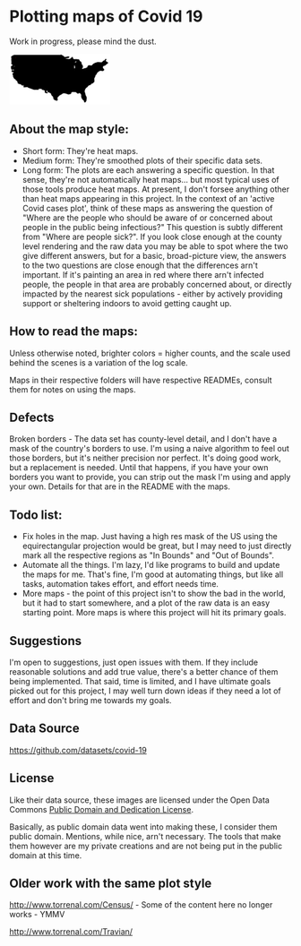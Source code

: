 # Plotting maps of Covid 19

Work in progress, please mind the dust.

![US Map, raw](us-deaths-small.png)

## About the map style:
* Short form: They're heat maps.  
* Medium form: They're smoothed plots of their specific data sets.
* Long form: The plots are each answering a specific question.  In that sense, they're not automatically heat maps... but most typical uses of those tools produce heat maps.  At present, I don't forsee anything other than heat maps appearing in this project.
In the context of an 'active Covid cases plot', think of these maps as answering the question of "Where are the people who should be aware of or concerned about people in the public being infectious?"
This question is subtly different from "Where are people sick?".  If you look close enough at the county level rendering and the raw data you may be able to spot where the two give different answers, but for a basic, broad-picture view, the answers to the two questions are close enough
that the differences arn't important.  If it's painting an area in red where there arn't infected people, the people in that area are probably concerned about, or directly impacted by the nearest sick populations - either by actively providing support or sheltering indoors to avoid getting caught up.

## How to read the maps:
Unless otherwise noted, brighter colors = higher counts, and the scale used behind the scenes is a variation of the log scale.

Maps in their respective folders will have respective READMEs, consult them for notes on using the maps.

## Defects
Broken borders - The data set has county-level detail, and I don't have a mask of the country's borders to use.  I'm using a naive algorithm to feel out those borders, but it's neither precision nor perfect.  It's doing good work, but a replacement is needed.  Until that happens, if you have your own borders you want to provide, you can strip out the mask I'm using and apply your own.  Details for that are in the README with the maps.

## Todo list:
* Fix holes in the map.  Just having a high res mask of the US using the equirectangular projection would be great, but I may need to just directly mark all the respective regions as "In Bounds" and "Out of Bounds".
* Automate all the things.  I'm lazy, I'd like programs to build and update the maps for me.  That's fine, I'm good at automating things, but like all tasks, automation takes effort, and effort needs time.
* More maps - the point of this project isn't to show the bad in the world, but it had to start somewhere, and a plot of the raw data is an easy starting point.  More maps is where this project will hit its primary goals.  

## Suggestions
I'm open to suggestions, just open issues with them.  If they include reasonable solutions and add true value, there's a better chance of them being implemented.  That said, time is limited, and I have ultimate goals picked out for this project, I may well turn down ideas if they need a lot of effort and don't bring me towards my goals.

## Data Source
https://github.com/datasets/covid-19

## License

Like their data source, these images are licensed under the Open Data Commons [Public Domain and Dedication License][pddl].

[pddl]: https://www.opendatacommons.org/licenses/pddl/1-0/

Basically, as public domain data went into making these, I consider them public domain.  Mentions, while nice, arn't necessary.
The tools that make them however are my private creations and are not being put in the public domain at this time.

## Older work with the same plot style 
http://www.torrenal.com/Census/ - Some of the content here no longer works - YMMV

http://www.torrenal.com/Travian/


